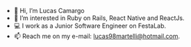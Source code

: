 - 👋 Hi, I’m Lucas Camargo
- 👀 I’m interested in Ruby on Rails, React Native and ReactJs.
- 💻 I work as a Junior Software Engineer on FestaLab.
- 📫 Reach me on my e-mail: lucas98martelli@hotmail.com.

